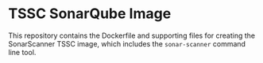 # TSSC SonarQube Image

This repository contains the Dockerfile and supporting files for creating the SonarScanner TSSC image, which includes the `sonar-scanner` command line tool.

